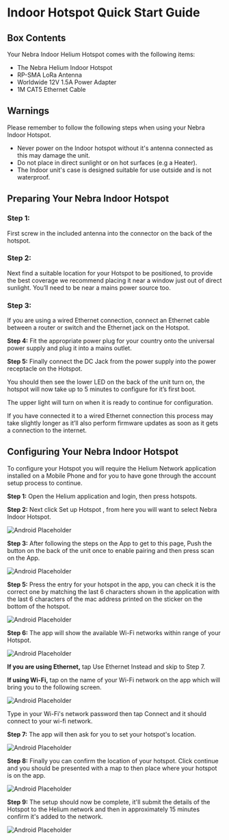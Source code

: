 # Indoor Hotspot Quick Start Guide

## Box Contents
Your Nebra Indoor Helium Hotspot comes with the following items:

* The Nebra Helium Indoor Hotspot
* RP-SMA LoRa Antenna
* Worldwide 12V 1.5A Power Adapter
* 1M CAT5 Ethernet Cable

## Warnings
Please remember to follow the following steps when using your Nebra Indoor Hotspot.

* Never power on the Indoor hotspot without it's antenna connected as this may damage the unit.
* Do not place in direct sunlight or on hot surfaces (e.g a Heater).
* The Indoor unit's case is designed suitable for use outside and is not waterproof.

## Preparing Your Nebra Indoor Hotspot

### Step 1:
First screw in the included antenna into the connector on the back of the hotspot.

### Step 2:
Next find a suitable location for your Hotspot to be positioned, to provide the best coverage we recommend placing it near a window just out of direct sunlight. You’ll need to be near a mains power source too.

### Step 3:
If you are using a wired Ethernet connection, connect an Ethernet cable between a router or switch and the Ethernet jack on the Hotspot.

**Step 4:** Fit the appropriate power plug for your country onto the universal power supply and plug it into a mains outlet.

**Step 5:** Finally connect the DC Jack from the power supply into the power receptacle on the Hotspot.

You should then see the lower LED on the back of the unit turn on, the hotspot will now take up to 5 minutes to configure for it’s first boot.

The upper light will turn on when it is ready to continue for configuration.

If you have connected it to a wired Ethernet connection this process may take slightly longer as it’ll also perform firmware updates as soon as it gets a connection to the internet.

## Configuring Your Nebra Indoor Hotspot

To configure your Hotspot you will require the Helium Network application installed on a Mobile Phone and for you to have gone through the account setup process to continue.

**Step 1:** Open the Helium application and login, then press hotspots.

**Step 2:** Next click Set up Hotspot , from here you will want to select Nebra Indoor Hotspot.

![Android Placeholder](../media/screenshots/ios/hs-02.png  ':size=350')


**Step 3:** After following the steps on the App to get to this page, Push the button on the back of the unit once to enable pairing and then press scan on the App.

![Android Placeholder](../media/screenshots/ios/hs-06.png  ':size=350')

**Step 5:** Press the entry for your hotspot in the app, you can check it is the correct one by matching the last 6 characters shown in the application with the last 6 characters of the mac address printed on the sticker on the bottom of the hotspot.

![Android Placeholder](../media/screenshots/ios/hs-08-i.png  ':size=350')

**Step 6:** The app will show the available Wi-Fi networks within range of your Hotspot.

![Android Placeholder](../media/screenshots/ios/hs-10.png  ':size=350')

**If you are using Ethernet,** tap Use Ethernet Instead and skip to Step 7.

**If using Wi-Fi,** tap on the name of your Wi-Fi network on the app which will bring you to the following screen.

![Android Placeholder](../media/screenshots/ios/hs-11.png  ':size=350')

Type in your Wi-Fi's network password then tap Connect and it should connect to your wi-fi network.

**Step 7:** The app will then ask for you to set your hotspot's location.

![Android Placeholder](../media/screenshots/ios/hs-15.png  ':size=350')

**Step 8:** Finally you can confirm the location of your hotspot. Click continue and you should be presented with a map to then place where your hotspot is on the app.

![Android Placeholder](../media/screenshots/ios/hs-17.png  ':size=350')

**Step 9:** The setup should now be complete, it'll submit the details of the Hotspot to the Helium network and then in approximately 15 minutes confirm it's added to the network.

![Android Placeholder](../media/screenshots/ios/hs-18.png  ':size=350')
